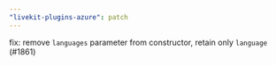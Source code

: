 ```yaml
---
"livekit-plugins-azure": patch
---
```


fix: remove `languages` parameter from constructor, retain only `language` (#1861)